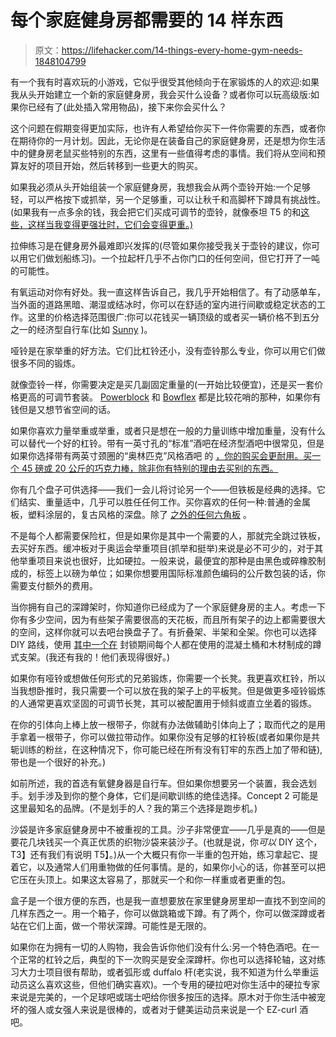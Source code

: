 # 每个家庭健身房都需要的 14 样东西

> 原文：<https://lifehacker.com/14-things-every-home-gym-needs-1848104799>

有一个我有时喜欢玩的小游戏，它似乎很受其他倾向于在家锻炼的人的欢迎:如果我从头开始建立一个新的家庭健身房，我会买什么设备？或者你可以玩高级版:如果你已经有了(此处插入常用物品)，接下来你会买什么？

这个问题在假期变得更加实际，也许有人希望给你买下一件你需要的东西，或者你在期待你的一月计划。因此，无论你是在装备自己的家庭健身房，还是想为你生活中的健身房老鼠买些特别的东西，这里有一些值得考虑的事情。我们将从空间和预算友好的项目开始，然后转移到一些更大的购买。

如果我必须从头开始组装一个家庭健身房，我想我会从两个壶铃开始:一个足够轻，可以严格按下或抓举，另一个足够重，可以让秋千和高脚杯下蹲具有挑战性。(如果我有一点多余的钱，我会把它们买成可调节的壶铃，就像泰坦 T5 的和[这些，这样当我变得更强壮时，它们会变得更重。)](https://www.titan.fitness/endurance/kettlebells/adjustable/12-kg---32-kg-adjustable-competition-style-kettlebell/422501.html?utm_source=google&utm_medium=cpc&adpos=&scid=scplp422501&sc_intid=422501&utm_content=pla+brand&gclid=EAIaIQobChMI8v_SjNms9AIV_gaICR2N7Q0aEAQYAyABEgKOqvD_BwE)

拉伸练习是在健身房外最难即兴发挥的(尽管如果你接受我关于壶铃的建议，你可以用它们做划船练习)。一个拉起杆几乎不占你门口的任何空间，但它打开了一吨的可能性。

有氧运动对你有好处。我一直这样告诉自己，我几乎开始相信了。有了动感单车，当外面的道路黑暗、潮湿或结冰时，你可以在舒适的室内进行间歇或稳定状态的工作。这里的价格选择范围很广:你可以花钱买一辆顶级的或者买一辆价格不到五分之一的经济型自行车(比如 [Sunny](https://sunnyhealthfitness.com/collections/bikes?gclid=EAIaIQobChMIufvcjtys9AIV1sizCh14FQfwEAAYASAAEgLwY_D_BwE) )。

哑铃是在家举重的好方法。它们比杠铃还小，没有壶铃那么专业，你可以用它们做很多不同的锻炼。

就像壶铃一样，你需要决定是买几副固定重量的(一开始比较便宜)，还是买一套价格更高的可调节套装。 [Powerblock](https://shop.lifefitness.com//products/powerblock-pro-50-adjustable-dumbbells?variant=39962047185093&utm_source=google&utm_medium=shopping&utm_campaign=13442419857&utm_content=124966818122&utm_term=&gclid=EAIaIQobChMIp6DHjN2s9AIVGqbICh1AyQOVEAQYAyABEgIabPD_BwE) 和 [Bowflex](https://www.bowflex.com/selecttech/552/100131.html?adID=DOFG2BFEED1&pk_source=google&pk_medium=cpc&gclid=EAIaIQobChMImYGx69ys9AIVR8qzCh2cvAWvEAQYASABEgLbJvD_BwE) 都是比较花哨的那种，如果你有钱但是又想节省空间的话。

如果你喜欢力量举重或举重，或者只是想在一般的力量训练中增加重量，没有什么可以替代一个好的杠铃。带有一英寸孔的“标准”酒吧在经济型酒吧中很常见，但是如果你选择带有两英寸颈圈的“奥林匹克”风格酒吧 的 [，你的购买会更耐用。买一个 45 磅或 20 公斤的巧克力棒，除非你有特别的理由去买别的东西。](https://lifehacker.com/all-the-different-bars-at-the-gym-explained-1839810094)

你有几个盘子可供选择——我们一会儿将讨论另一个——但铁板是经典的选择。它们结实、重量适中，几乎可以胜任任何工作。买你喜欢的任何一种:普通的金属板，塑料涂层的，复古风格的深盘。除了 [之外的任何六角板](https://lifehacker.com/why-deadlifting-with-hex-plates-feels-like-hell-on-eart-1840774325) 。

不是每个人都需要保险杠，但是如果你是其中一个需要的人，那就完全跳过铁板，去买好东西。缓冲板对于奥运会举重项目(抓举和挺举)来说是必不可少的，对于其他举重项目来说也很好，比如硬拉。一般来说，最便宜的那种是由黑色或碎橡胶制成的，标签上以磅为单位；如果你想要用国际标准颜色编码的公斤数包装的话，你需要支付额外的费用。

当你拥有自己的深蹲架时，你知道你已经成为了一个家庭健身房的主人。考虑一下你有多少空间，因为有些架子需要很高的天花板，而且所有架子的边上都需要很大的空间，这样你就可以去吧台换盘子了。有折叠架、半架和全架。你也可以选择 DIY 路线，使用 [其中一个在](https://lifehacker.com/i-built-these-diy-squat-stands-and-they-actually-work-1844237232) 封锁期间每个人都在使用的混凝土桶和木材制成的蹲式支架。(我还有我的！他们表现得很好。)

如果你有哑铃或想做任何形式的兄弟锻炼，你需要一个长凳。我更喜欢杠铃，所以当我想卧推时，我只需要一个可以放在我的架子上的平板凳。但是做更多哑铃锻炼的人通常更喜欢坚固的可调节长凳，其可以被配置用于倾斜或直立坐着的锻炼。

在你的引体向上棒上放一根带子，你就有办法做辅助引体向上了；取而代之的是用手拿着一根带子，你可以做拉带动作。如果你没有足够的杠铃板(或者如果你是共轭训练的粉丝，在这种情况下，你可能已经在所有没有钉牢的东西上加了带和链),带也是一个很好的补充。)

如前所述，我的首选有氧健身器是自行车。但如果你想要另一个装置，我会选划手。划手涉及到你的整个身体，它们是间歇训练的绝佳选择。Concept 2 可能是这里最知名的品牌。(不是划手的人？我的第三个选择是跑步机。)

沙袋是许多家庭健身房中不被重视的工具。沙子非常便宜——几乎是真的——但是要花几块钱买一个真正优质的织物沙袋来装沙子。(也就是说，你*可以* DIY 这个，T3】还有我们有说明 T5】。)从一个大概只有你一半重的包开始，练习拿起它、提着它，以及通常人们用重物做的任何事情。是的，如果你小心的话，你甚至可以把它压在头顶上。如果这太容易了，那就买一个和你一样重或者更重的包。

盒子是一个很方便的东西，也是我一直想要放在家里健身房里却一直找不到空间的几样东西之一。用一个箱子，你可以做跳箱或下蹲。有了两个，你可以做深蹲或者站在它们上面，做一个带状深蹲。可能性是无限的。

如果你在为拥有一切的人购物，我会告诉你他们没有什么:另一个特色酒吧。在一个正常的杠铃之后，典型的下一次购买是安全深蹲杆。你也可以选择轮轴，这对练习大力士项目很有帮助，或者弧形或 duffalo 杆(老实说，我不知道为什么举重运动员这么喜欢这些，但他们确实喜欢)。一个专用的硬拉吧对你生活中的硬拉专家来说是完美的，一个足球吧或瑞士吧给你很多按压的选择。原木对于你生活中被宠坏的强人或女强人来说是很棒的，或者对于健美运动员来说是一个 EZ-curl 酒吧。